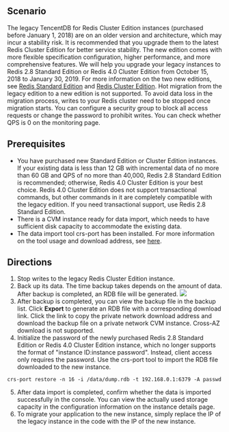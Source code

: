 ## Scenario

The legacy TencentDB for Redis Cluster Edition instances (purchased before January 1, 2018) are on an older version and architecture, which may incur a stability risk. It is recommended that you upgrade them to the latest Redis Cluster Edition for better service stability.
The new edition comes with more flexible specification configuration, higher performance, and more comprehensive features. We will help you upgrade your legacy instances to Redis 2.8 Standard Edition or Redis 4.0 Cluster Edition from October 15, 2018 to January 30, 2019. For more information on the two new editions, see [Redis Standard Edition](https://cloud.tencent.com/document/product/239/36151) and [Redis Cluster Edition](https://cloud.tencent.com/document/product/239/18336).
 Hot migration from the legacy edition to a new edition is not supported. To avoid data loss in the migration process, writes to your Redis cluster need to be stopped once migration starts.
You can configure a security group to block all access requests or change the password to prohibit writes. You can check whether QPS is 0 on the monitoring page.

## Prerequisites
- You have purchased new Standard Edition or Cluster Edition instances.
 If your existing data is less than 12 GB with incremental data of no more than 60 GB and QPS of no more than 40,000, Redis 2.8 Standard Edition is recommended; otherwise, Redis 4.0 Cluster Edition is your best choice. Redis 4.0 Cluster Edition does not support transactional commands, but other commands in it are completely compatible with the legacy edition. If you need transactional support, use Redis 2.8 Standard Edition.
- There is a CVM instance ready for data import, which needs to have sufficient disk capacity to accommodate the existing data.
- The data import tool crs-port has been installed. For more information on the tool usage and download address, see [here](https://cloud.tencent.com/document/product/239/33786).

## Directions
1. Stop writes to the legacy Redis Cluster Edition instance.
2. Back up its data. The time backup takes depends on the amount of data. After backup is completed, an RDB file will be generated.
![](https://main.qcloudimg.com/raw/c4c2ce28b15f0e75c8fabe5c9cca69bf.png)
3. After backup is completed, you can view the backup file in the backup list. Click **Export** to generate an RDB file with a corresponding download link. Click the link to copy the private network download address and download the backup file on a private network CVM instance. Cross-AZ download is not supported.
4. Initialize the password of the newly purchased Redis 2.8 Standard Edition or Redis 4.0 Cluster Edition instance, which no longer supports the format of "instance ID:instance password". Instead, client access only requires the password. Use the crs-port tool to import the RDB file downloaded to the new instance.
```
crs-port restore -n 16 -i /data/dump.rdb -t 192.168.0.1:6379 -A passwd
```
5. After data import is completed, confirm whether the data is imported successfully in the console. You can view the actually used storage capacity in the configuration information on the instance details page.
6. To migrate your application to the new instance, simply replace the IP of the legacy instance in the code with the IP of the new instance.


